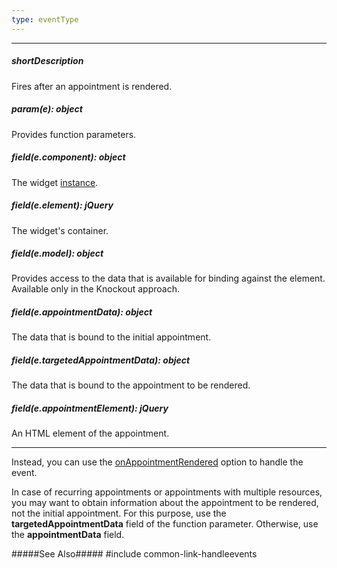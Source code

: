 ```yaml
---
type: eventType
---
```

---
##### shortDescription
Fires after an appointment is rendered.

##### param(e): object
Provides function parameters.

##### field(e.component): object
The widget [instance](/api-reference/10%20UI%20Widgets/Component/3%20Methods/instance().md '/Documentation/ApiReference/UI_Widgets/dxScheduler/Methods/#instance').

##### field(e.element): jQuery
The widget's container.

##### field(e.model): object
Provides access to the data that is available for binding against the element. Available only in the Knockout approach.

##### field(e.appointmentData): object
The data that is bound to the initial appointment.

##### field(e.targetedAppointmentData): object
The data that is bound to the appointment to be rendered.

##### field(e.appointmentElement): jQuery
An HTML element of the appointment.

---
Instead, you can use the [onAppointmentRendered](/api-reference/10%20UI%20Widgets/dxScheduler/1%20Configuration/onAppointmentRendered.md '/Documentation/ApiReference/UI_Widgets/dxScheduler/Configuration/#onAppointmentRendered') option to handle the event.

In case of recurring appointments or appointments with multiple resources, you may want to obtain information about the appointment to be rendered, not the initial appointment. For this purpose, use the **targetedAppointmentData** field of the function parameter. Otherwise, use the **appointmentData** field.

#####See Also#####
#include common-link-handleevents